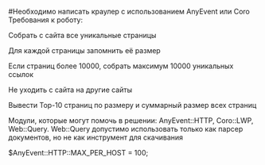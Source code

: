 #Необходимо написать краулер с использованием AnyEvent или Coro
Требования к роботу:

Собрать с сайта все уникальные страницы

Для каждой страницы запомнить её размер

Если страниц более 10000, собрать максимум 10000 уникальных
ссылок

Не уходить с сайта на другие сайты

Вывести Top-10 страниц по размеру и суммарный размер всех
страниц

Модули, которые могут помочь в решении: AnyEvent::HTTP,
Coro::LWP, Web::Query. Web::Query допустимо использовать
только как парсер документов, но не как инструмент для скачивания

$AnyEvent::HTTP::MAX_PER_HOST = 100;
